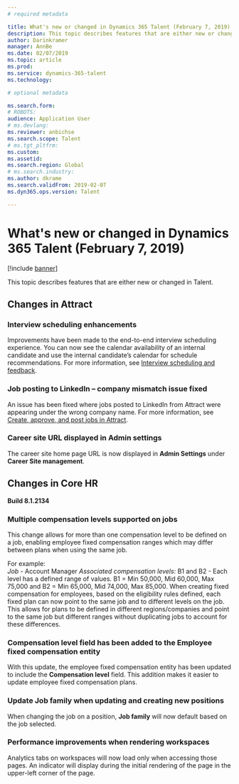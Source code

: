 ```yaml
---
# required metadata

title: What's new or changed in Dynamics 365 Talent (February 7, 2019)
description: This topic describes features that are either new or changed in Microsoft Dynamics 365 Talent.
author: Darinkramer
manager: AnnBe
ms.date: 02/07/2019
ms.topic: article
ms.prod: 
ms.service: dynamics-365-talent
ms.technology: 

# optional metadata

ms.search.form: 
# ROBOTS: 
audience: Application User
# ms.devlang: 
ms.reviewer: anbichse
ms.search.scope: Talent
# ms.tgt_pltfrm: 
ms.custom: 
ms.assetid: 
ms.search.region: Global
# ms.search.industry: 
ms.author: dkrame
ms.search.validFrom: 2019-02-07
ms.dyn365.ops.version: Talent

---
```

# What's new or changed in Dynamics 365 Talent (February 7, 2019)

[!include [banner](includes/banner.md)]

This topic describes features that are either new or changed in Talent.

## Changes in Attract

### Interview scheduling enhancements
Improvements have been made to the end-to-end interview scheduling experience. You
can now see the calendar availability of an internal candidate and use the
internal candidate’s calendar for schedule recommendations. For more information, see [Interview scheduling and feedback](interview-scheduling-feedback.md).

### Job posting to LinkedIn – company mismatch issue fixed
An issue has been fixed where jobs posted to LinkedIn from Attract were appearing
under the wrong company name. For more information, see [Create, approve, and post jobs in Attract](creating-jobs-attract.md).

### Career site URL displayed in Admin settings
The career site home page URL is now displayed in **Admin Settings** under **Career
Site management**.

## Changes in Core HR

**Build 8.1.2134**

### Multiple compensation levels supported on jobs
This change allows for more than one compensation level to be defined on a job, enabling employee fixed compensation ranges which may differ between plans when using the same job. 

For example: 	
*Job* - Account Manager
*Associated compensation levels:* B1 and B2 - Each level has a defined range of values. B1 = Min 50,000, Mid 60,000, Max 75,000 and B2 = Min 65,000, Mid 74,000, Max 85,000. 
When creating fixed compensation for employees, based on the eligibility rules defined, each fixed plan can now point to the same job and to different levels on the job. This allows for plans to be defined in different regions/companies and point to the same job but different ranges without duplicating jobs to account for these differences.

### Compensation level field has been added to the Employee fixed compensation entity 
With this update, the employee fixed compensation entity has been updated to include the **Compensation level** field. This addition makes it easier to update employee fixed compensation plans. 

### Update Job family when updating and creating new positions
When changing the job on a position, **Job family** will now default based on the job selected.

### Performance improvements when rendering workspaces
Analytics tabs on workspaces will now load only when accessing those pages. An indicator will display during the initial rendering of the page in the upper-left corner of the page.
